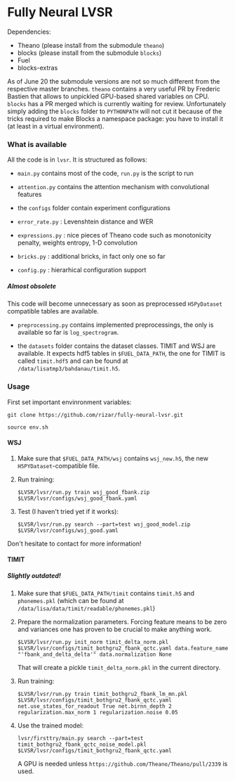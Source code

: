 # Fully Neural LVSR

Dependencies:

- Theano (please install from the submodule `theano`)
- blocks (please install from the submodule `blocks`)
- Fuel
- blocks-extras

As of June 20 the submodule versions are not so much different from the
respective master branches. `theano` contains a very useful PR by Frederic
Bastien that allows to unpickled GPU-based shared variables on CPU. `blocks`
has a PR merged which is currently waiting for review. Unfortunately 
simply adding the `blocks` folder to ``PYTHONPATH`` will not cut it 
because of the tricks required to make Blocks a namespace package:
you have to install it (at least in a virtual environment).

### What is available

All the code is in `lvsr`. It is structured as follows:

* `main.py` contains most of the code, `run.py` is the script to run

* `attention.py` contains the attention mechanism with convolutional features

* the `configs` folder contain experiment configurations

* `error_rate.py` : Levenshtein distance and WER

* `expressions.py` : nice pieces of Theano code such as monotonicity penalty, 
   weights entropy, 1-D convolution

* `bricks.py` : additional bricks, in fact only one so far

* `config.py` : hierarhical configuration support

##### Almost obsolete

This code will become unnecessary as soon as preprocessed ``H5PyDataset`` compatible
tables are available.

* `preprocessing.py` contains implemented preprocessings, the only is available so far is
  `log_spectrogram`. 

* the `datasets` folder contains the dataset classes. TIMIT and WSJ are available.
  It expects hdf5 tables in `$FUEL_DATA_PATH`, the one for TIMIT is called
  `timit.hdf5` and can be found at `/data/lisatmp3/bahdanau/timit.h5`.

### Usage

First set important envinronment variables:

`git clone https://github.com/rizar/fully-neural-lvsr.git`

`source env.sh`

#### WSJ

1. Make sure that `$FUEL_DATA_PATH/wsj` contains `wsj_new.h5`,
   the new `H5PYDataset`-compatible file.

2. Run training:

   `$LVSR/lvsr/run.py train wsj_good_fbank.zip $LVSR/lvsr/configs/wsj_good_fbank.yaml`

3. Test (I haven't tried yet if it works):

   `$LVSR/lvsr/run.py search --part=test wsj_good_model.zip  $LVSR/lvsr/configs/wsj_good.yaml`

Don't hesitate to contact for more information!

#### TIMIT

##### Slightly outdated!

1. Make sure that `$FUEL_DATA_PATH/timit` contains `timit.h5` and `phonemes.pkl` (which can
   be found at `/data/lisa/data/timit/readable/phonemes.pkl`)

2. Prepare the normalization parameters. Forcing feature means to be zero and variances 
   one has proven to be crucial to make anything work.

   `$LVSR/lvsr/run.py init_norm timit_delta_norm.pkl $LVSR/lvsr/configs/timit_bothgru2_fbank_qctc.yaml data.feature_name "'fbank_and_delta_delta'" data.normalization None`
 
   That will create a pickle `timit_delta_norm.pkl` in the current directory.

3. Run training:

   `$LVSR/lvsr/run.py train timit_bothgru2_fbank_lm_mn.pkl $LVSR/lvsr/configs/timit_bothgru2_fbank_qctc.yaml net.use_states_for_readout True net.birnn_depth 2 regularization.max_norm 1 regularization.noise 0.05`

4. Use the trained model:

   `lvsr/firsttry/main.py search --part=test timit_bothgru2_fbank_qctc_noise_model.pkl  $LVSR/lvsr/configs/timit_bothgru2_fbank_qctc.yaml` 

   A GPU is needed unless `https://github.com/Theano/Theano/pull/2339` is used.

